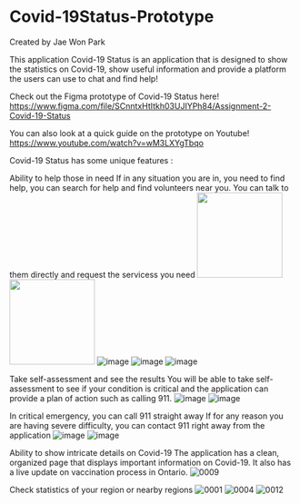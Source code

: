 # Covid-19Status-Prototype

Created by Jae Won Park

This application Covid-19 Status is an application that is designed to show the statistics on Covid-19, show useful information and provide a platform the users can use to chat and find help!

Check out the Figma prototype of Covid-19 Status here!
https://www.figma.com/file/SCnntxHtItkh03UJIYPh84/Assignment-2-Covid-19-Status

You can also look at a quick guide on the prototype on Youtube!
https://www.youtube.com/watch?v=wM3LXYgTbqo

Covid-19 Status has some unique features :

Ability to help those in need
If in any situation you are in, you need to find help, you can search for help and find volunteers near you. You can talk to them directly and request the servicess you need
<img src="https://user-images.githubusercontent.com/15161553/111071977-fab0d180-84ae-11eb-9b47-db8eb6bf935f.png" width="150">
<img src="https://user-images.githubusercontent.com/15161553/111071977-fab0d180-84ae-11eb-9b47-db8eb6bf935f.png" width="150">
![image](https://user-images.githubusercontent.com/15161553/111071995-09978400-84af-11eb-8b03-ac68f78bb357.png)
![image](https://user-images.githubusercontent.com/15161553/111072007-174d0980-84af-11eb-9d02-ccee9b159d18.png)
![image](https://user-images.githubusercontent.com/15161553/111072016-22a03500-84af-11eb-9a0b-03fc4b6007ea.png)




Take self-assessment and see the results
You will be able to take self-assessment to see if your condition is critical and the application can provide a plan of action such as calling 911.
![image](https://user-images.githubusercontent.com/15161553/111071938-d523c800-84ae-11eb-94ff-4fa51992229a.png)
![image](https://user-images.githubusercontent.com/15161553/111071950-e10f8a00-84ae-11eb-9d5c-8587452968ac.png)



In critical emergency, you can call 911 straight away
If for any reason you are having severe difficulty, you can contact 911 right away from the application
![image](https://user-images.githubusercontent.com/15161553/111071908-b4f40900-84ae-11eb-9887-0ff3387fd03d.png)
![image](https://user-images.githubusercontent.com/15161553/111071918-c3422500-84ae-11eb-85b9-5398d13250e7.png)


Ability to show intricate details on Covid-19
The application has a clean, organized page that displays important information on Covid-19. It also has a live update on vaccination process in Ontario.
![0009](https://user-images.githubusercontent.com/15161553/111072141-9cd0b980-84af-11eb-9cb0-cdd12c605e38.jpg)

Check statistics of your region or nearby regions
![0001](https://user-images.githubusercontent.com/15161553/111072153-a78b4e80-84af-11eb-9b3a-db333c2b661f.jpg)
![0004](https://user-images.githubusercontent.com/15161553/111072168-b8d45b00-84af-11eb-931a-267fc9313e6f.jpg)
![0012](https://user-images.githubusercontent.com/15161553/111072177-c093ff80-84af-11eb-9152-664b135c6562.jpg)


